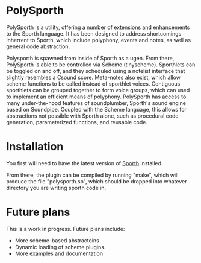 # PolySporth

PolySporth is a utility, offering a number of extensions and enhancements 
to the Sporth language. It has been designed to address shortcomings inherrent to Sporth,
which include polyphony, events and notes, as well as general code abstraction. 

Polysporth is spawned from inside of Sporth as a ugen. From there, PolySporth is able to 
be controlled via Scheme (tinyscheme). Sporthlets can be
toggled on and off, and they scheduled using a notelist interface that 
slightly resembles a Csound score. Meta-notes also exist, which allow scheme functions
to be called instead of sporthlet voices.  Contiguous sporthlets can be grouped together
to form voice groups, which can used to implement an efficient means of 
polyphony. PolySporth has access to many under-the-hood features of soundplumber,
Sporth's sound engine based on Soundpipe. Coupled with the Scheme language, this
allows for abstractions not possible with Sporth alone, such as procedural code
generation, parameterized functions, and reusable code.


# Installation

You first will need to have the latest version of 
[Sporth](https://www.github.com/paulbatchelor/sporth.git) installed. 

From there, the plugin can be compiled by running "make", which will produce
the file "polysporth.so", which should be dropped into whatever directory 
you are writing sporth code in.

# Future plans

This is a work in progress. Future plans include:

- More scheme-based abstractoins 
- Dynamic loading of scheme plugins.
- More examples and documentation
